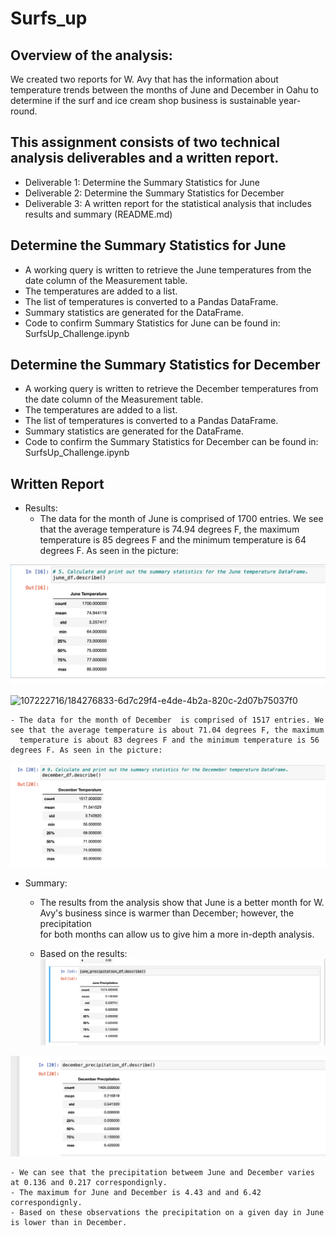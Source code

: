 # Surfs_up

## Overview of the analysis: 
We created two reports for W. Avy that has the information about temperature trends between the months of June and December in Oahu to determine if the surf and ice cream shop business is sustainable year-round. 

## This assignment consists of two technical analysis deliverables and a written report. 
* Deliverable 1: Determine the Summary Statistics for June
* Deliverable 2: Determine the Summary Statistics for December
* Deliverable 3: A written report for the statistical analysis that includes results and summary (README.md)

## Determine the Summary Statistics for June 
* A working query is written to retrieve the June temperatures from the date column of the Measurement table.
* The temperatures are added to a list. 
* The list of temperatures is converted to a Pandas DataFrame. 
* Summary statistics are generated for the DataFrame. 
* Code to confirm  Summary Statistics for June can be found in: SurfsUp_Challenge.ipynb

## Determine the Summary Statistics for December
* A working query is written to retrieve the December temperatures from the date column of the Measurement table.
* The temperatures are added to a list. 
* The list of temperatures is converted to a Pandas DataFrame. 
* Summary statistics are generated for the DataFrame. 
* Code to confirm the Summary Statistics for December can be found in: SurfsUp_Challenge.ipynb

## Written Report
* Results: 
    - The data for the month of June is comprised of 1700 entries. We see that the average temperature is 74.94 degrees F, the maximum temperature is 
      85 degrees F and the minimum temperature is 64 degrees F. As seen in the picture:

![June%20Temperature](https://github.com/cbrito3/surfs_up/blob/main/June%20Temperature.png?raw=true![image])

![107222716/184276833-6d7c29f4-e4de-4b2a-820c-2d07b75037f0](https://user-images.githubusercontent.com/107222716/184276833-6d7c29f4-e4de-4b2a-820c-2d07b75037f0.png)


    - The data for the month of December  is comprised of 1517 entries. We see that the average temperature is about 71.04 degrees F, the maximum 
      temperature is about 83 degrees F and the minimum temperature is 56 degrees F. As seen in the picture:

![December%20Temperature](https://github.com/cbrito3/surfs_up/blob/main/December%20Temperature.png)

* Summary: 

    - The results from the analysis show that June is a better month for W. Avy's business since is warmer than December; however, the precipitation  
      for both months can allow us to give him a more in-depth analysis.  

    - Based on the results:
![June%20Precipitation](https://github.com/cbrito3/surfs_up/blob/main/June%20Precipitation.png?raw=true)

![December%20Precipitation](https://github.com/cbrito3/surfs_up/blob/main/December%20Precipitation.png)

    - We can see that the precipitation betweem June and December varies at 0.136 and 0.217 correspondignly. 
    - The maximum for June and December is 4.43 and and 6.42 correspondignly.
    - Based on these observations the precipitation on a given day in June is lower than in December. 




